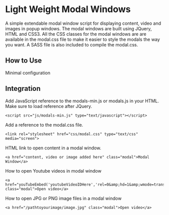 Light Weight Modal Windows
=============

A simple extendable modal window script for displaying content, video and images in popup windows. The modal windows are built using JQuery, HTML and CSS3. All the CSS classes for the modal windows are are available in the modal.css file to make it easier to style the modals the way you want. A SASS file is also included to compile the modal.css.

How to Use
----------

Minimal configuration


Integration
-----------------
Add JavaScript reference to the modals-min.js or modals.js in your HTML. Make sure to load reference after JQuery.
	
	<script src="js/modals-min.js" type="text/javascript"></script>

Add a reference to the modal.css file.

	<link rel="stylesheet" href="css/modal.css" type="text/css" media="screen">

HTML link to open content in a modal window.

	<a href="content, video or image added here" class="modal">Modal Window</a>

How to open Youtube videos in modal window

	<a href="youTubeEmbed('youtubeVideoIDHere','rel=0&amp;hd=1&amp;wmode=transparent')" class="modal">Open video</a>

How to open JPG or PNG image files in a modal window

	<a href="/pathtoyourimage/image.jpg" class="modal">Open video</a>
	 	



